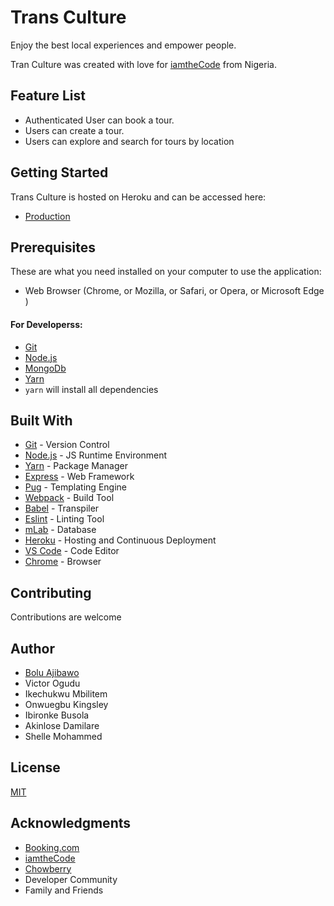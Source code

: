 # Trans Culture

Enjoy the best local experiences and empower people.

Tran Culture was created with love for [iamtheCode](#) from Nigeria.


## Feature List
* Authenticated User can book a tour.
* Users can create a tour.
* Users can explore and search for tours by location

## Getting Started
Trans Culture is hosted on Heroku and can be accessed here:
- [Production](https://transculture.herokuapp.com)


## Prerequisites
 These are what you need installed on your computer to use the application:

 - Web Browser (Chrome, or Mozilla, or Safari, or Opera, or Microsoft Edge )

 #### For Developerss:
 - [Git](https://git-for-windows.github.io/)
 - [Node.js](https://nodejs.org/en/download/)
 - [MongoDb](https://www.mongodb.com/download-center#community)
 - [Yarn](https://yarnpkg.com/en/docs/install)
 - ``` yarn ``` will install all dependencies


## Built With

- [Git](https://git-scm.com/) - Version Control
- [Node.js](https://nodejs.org/) - JS Runtime Environment
- [Yarn](https://yarnpkg.com) - Package Manager
- [Express](https://expressjs.com/en/starter/installing.html) - Web Framework
- [Pug](https://pugjs.org/api/getting-started.html) - Templating Engine
- [Webpack](https://webpack.js.org/) - Build Tool
- [Babel](https://babeljs.io/) - Transpiler
- [Eslint](https://eslint.org/) - Linting Tool
- [mLab](https://mlab.com/) - Database
- [Heroku](https://heroku.com) - Hosting and Continuous Deployment
- [VS Code](https://code.visualstudio.com/) - Code Editor
- [Chrome](https://www.google.com/chrome/browser/desktop/index.html) - Browser


## Contributing

Contributions are welcome


## Author

* [Bolu Ajibawo](https://github.com/ajibs)
* Victor Ogudu
* Ikechukwu Mbilitem
* Onwuegbu Kingsley
* Ibironke Busola
* Akinlose Damilare
* Shelle Mohammed

## License

[MIT](https://github.com/ajibs/sustainable-tourism/LICENSE.md)


## Acknowledgments
* [Booking.com](#)
* [iamtheCode](#)
* [Chowberry](#)
* Developer Community
* Family and Friends
